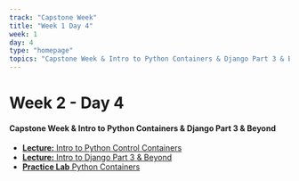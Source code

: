 ```yaml
---
track: "Capstone Week"
title: "Week 1 Day 4"
week: 1
day: 4
type: "homepage"
topics: "Capstone Week & Intro to Python Containers & Django Part 3 & Beyond"
---
```


# Week 2 - Day 4

#### Capstone Week & Intro to Python Containers & Django Part 3 & Beyond

- [**Lecture:** Intro to Python Control Containers](/capstone-week/day-4/lecture-materials/intro-to-python-containers)
- <a href="https://docs.djangoproject.com/en/3.2/intro/tutorial03/" target="_blank" rel="noopener noreferrer"><strong>Lecture:</strong> Intro to Django Part 3 & Beyond</a>
- [**Practice Lab** Python Containers](/capstone-week/day-4/labs/python-containers-lab)




<!-- 
<hr>

### Lesson Recordings

- [**Intro to Python Control Containers**]()
- [**Intro to Django Part 3**]()

-->
